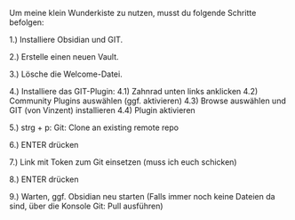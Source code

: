 Um meine klein Wunderkiste zu nutzen, musst du folgende Schritte befolgen:

1.) Installiere Obsidian und GIT.

2.) Erstelle einen neuen Vault.

3.) Lösche die Welcome-Datei.

4.) Installiere das GIT-Plugin:
4.1) Zahnrad unten links anklicken
4.2) Community Plugins auswählen (ggf. aktivieren)
4.3) Browse auswählen und GIT (von Vinzent) installieren
4.4) Plugin aktivieren

5.) strg + p: Git: Clone an existing remote repo

6.) ENTER drücken

7.) Link mit Token zum Git einsetzen (muss ich euch schicken)

8.) ENTER drücken

9.) Warten, ggf. Obsidian neu starten (Falls immer noch keine Dateien da sind, über die Konsole Git: Pull ausführen)